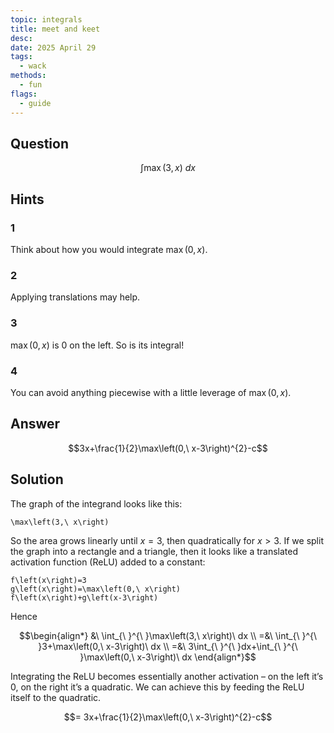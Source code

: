 ```yaml
---
topic: integrals
title: meet and keet
desc: 
date: 2025 April 29
tags:
  - wack
methods:
  - fun
flags:
  - guide
---
```



## Question
```math
\int
  \max(3, x)
\ dx
```


## Hints

### 1
Think about how you would integrate $\max(0, x)$.

### 2
Applying translations may help.

### 3
$\max(0, x)$ is $0$ on the left. So is its integral!

### 4
You can avoid anything piecewise with a little leverage of $\max(0, x)$.


## Answer
```math
3x+\frac{1}{2}\max\left(0,\ x-3\right)^{2}-c
```


## Solution

The graph of the integrand looks like this:

```desmos
\max\left(3,\ x\right)
```

So the area grows linearly until $x = 3$, then quadratically for $x > 3$. If we split the graph into a rectangle and a triangle, then it looks like a translated activation function (ReLU) added to a constant:

```desmos
f\left(x\right)=3
g\left(x\right)=\max\left(0,\ x\right)
f\left(x\right)+g\left(x-3\right)
```

Hence

```math
\begin{align*}
  &\ \int_{\ }^{\ }\max\left(3,\ x\right)\ dx
  \\ =&\ \int_{\ }^{\ }3+\max\left(0,\ x-3\right)\ dx
  \\ =&\ 3\int_{\ }^{\ }dx+\int_{\ }^{\ }\max\left(0,\ x-3\right)\ dx
\end{align*}
```

Integrating the ReLU becomes essentially another activation – on the left it’s $0$, on the right it’s a quadratic. We can achieve this by feeding the ReLU itself to the quadratic.

```math
= 3x+\frac{1}{2}\max\left(0,\ x-3\right)^{2}-c
```
